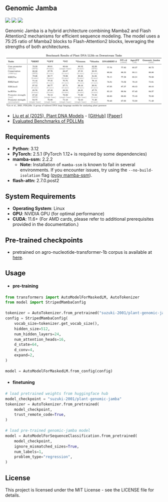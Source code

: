 ## Genomic Jamba
<img src="https://img.shields.io/badge/-GitHub-181717.svg?logo=github&style=flat"> <img src="https://img.shields.io/badge/-Linux-6C6694.svg?logo=linux&style=flat"> <img src="https://img.shields.io/badge/-Python-F9DC3E.svg?logo=python&style=flat">

Genomic Jamba is a hybrid architecture combining Mamba2 and Flash Attention2 mechanisms for efficient sequence modeling. The model uses a 75:25 ratio of Mamba2 blocks to Flash-Attention2 blocks, leveraging the strengths of both architectures.

![benchmark results](md/results.png)

- [Liu et al (2025), Plant DNA Models](https://huggingface.co/collections/zhangtaolab/plant-foundation-models-668514bd5c384b679f9bdf17) - [[GitHub]](https://github.com/zhangtaolab/plant_DNA_LLMs) [[Paper]](https://www.sciencedirect.com/science/article/pii/S1674205224003903)
- [Evaluated Benchmarks of PDLLMs](https://huggingface.co/zhangtaolab)

## Requirements

- **Python:** 3.12  
- **PyTorch:** 2.5.1 (PyTorch 1.12+ is required by some dependencies)  
- **mamba-ssm:** 2.2.2  
  - **Note:** Installation of `mamba-ssm` is known to fail in several environments. If you encounter issues, try using the `--no-build-isolation` flag ([pypy mamba-ssm](https://pypi.org/project/mamba-ssm/)).  
- **flash-attn:** 2.7.0.post2  

## System Requirements
- **Operating System**: Linux
- **GPU**: NVIDIA GPU (for optimal performance)
- **CUDA**: 11.6+ (For AMD cards, please refer to additional prerequisites provided in the documentation.)

## Pre-trained checkpoints
- pretrained on agro-nucleotide-transformer-1b corpus is available at [here](https://huggingface.co/suzuki-2001/plant-genomic-jamba).

## Usage

- #### pre-training

```python
from transformers import AutoModelForMaskedLM, AutoTokenizer
from model import StripedMambaConfig

tokenizer = AutoTokenizer.from_pretrained("suzuki-2001/plant-genomic-jamba")
config = StripedMambaConfig(
    vocab_size=tokenizer.get_vocab_size(),
    hidden_size=512,
    num_hidden_layers=24,
    num_attention_heads=16,
    d_state=64,
    d_conv=4,
    expand=2,
)

model = AutoModelForMaskedLM.from_config(config)
```


- #### finetuning
```python
# load pretrained weights from huggingface hub
model_checkpoint = "suzuki-2001/plant-genomic-jamba"
tokenizer = AutoTokenizer.from_pretrained(
    model_checkpoint,
    trust_remote_code=True,
)

# load pre-trained genomic-jamba model
model = AutoModelForSequenceClassification.from_pretrained(
    model_checkpoint,
    ignore_mismatched_sizes=True,
    num_labels=1,
    problem_type="regression",
)
```

## License
This project is licensed under the MIT License - see the LICENSE file for details.
